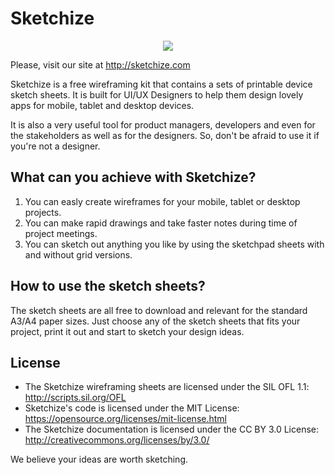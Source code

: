# Sketchize

<p align="center">
  <a href="http://sketchize.com/">
    <img src="http://sketchize.com/files/sketchize-github-cover.png">
  </a>
</p>

Please, visit our site at http://sketchize.com

Sketchize is a free wireframing kit that contains a sets of printable device sketch sheets. It is built for UI/UX Designers to help them design lovely apps for mobile, tablet and desktop devices. 

It is also a very useful tool for product managers, developers and even for the stakeholders as well as for the designers. So, don't be afraid to use it if you're not a designer.

## What can you achieve with Sketchize?

1. You can easly create wireframes for your mobile, tablet or desktop projects.
2. You can make rapid drawings and take faster notes during time of project meetings.
3. You can sketch out anything you like by using the sketchpad sheets with and without grid versions.

## How to use the sketch sheets?
The sketch sheets are all free to download and relevant for the standard A3/A4 paper sizes. Just choose any of the sketch sheets that fits your project, print it out and start to sketch your design ideas.

## License

- The Sketchize wireframing sheets are licensed under the SIL OFL 1.1: http://scripts.sil.org/OFL
- Sketchize's code is licensed under the MIT License: https://opensource.org/licenses/mit-license.html
- The Sketchize documentation is licensed under the CC BY 3.0 License: http://creativecommons.org/licenses/by/3.0/

We believe your ideas are worth sketching.
